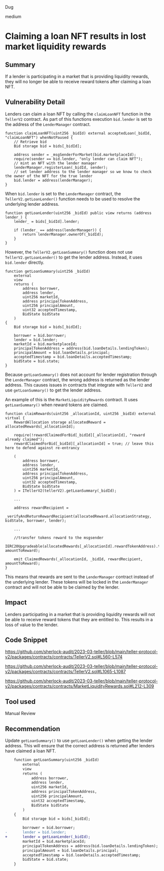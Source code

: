 Dug

medium

# Claiming a loan NFT results in lost market liquidity rewards

## Summary

If a lender is participating in a market that is providing liquidity rewards, they will no longer be able to receive reward tokens after claiming a loan NFT.

## Vulnerability Detail

Lenders can claim a loan NFT by calling the `claimLoanNFT` function in the `TellerV2` contract. As part of this functions execution `bid.lender` is set to the address of the `LenderManager` contract.

```solidity
function claimLoanNFT(uint256 _bidId) external acceptedLoan(_bidId, "claimLoanNFT") whenNotPaused {
    // Retrieve bid
    Bid storage bid = bids[_bidId];

    address sender = _msgSenderForMarket(bid.marketplaceId);
    require(sender == bid.lender, "only lender can claim NFT");
    // mint an NFT with the lender manager
    lenderManager.registerLoan(_bidId, sender);
    // set lender address to the lender manager so we know to check the owner of the NFT for the true lender
    bid.lender = address(lenderManager);
}
```

When `bid.lender` is set to the `LenderManager` contract, the `TellerV2.getLoanLender()` function needs to be used to resolve the underlying lender address.

```solidity
function getLoanLender(uint256 _bidId) public view returns (address lender_) {
    lender_ = bids[_bidId].lender;

    if (lender_ == address(lenderManager)) {
        return lenderManager.ownerOf(_bidId);
    }
}
```

However, the `TellerV2.getLoanSummary()` function does not use `TellerV2.getLoanLender()` to get the lender address. Instead, it uses `bid.lender` directly.

```solidity
function getLoanSummary(uint256 _bidId)
    external
    view
    returns (
        address borrower,
        address lender,
        uint256 marketId,
        address principalTokenAddress,
        uint256 principalAmount,
        uint32 acceptedTimestamp,
        BidState bidState
    )
{
    Bid storage bid = bids[_bidId];

    borrower = bid.borrower;
    lender = bid.lender;
    marketId = bid.marketplaceId;
    principalTokenAddress = address(bid.loanDetails.lendingToken);
    principalAmount = bid.loanDetails.principal;
    acceptedTimestamp = bid.loanDetails.acceptedTimestamp;
    bidState = bid.state;
}
```

Because `getLoanSummary()` does not account for lender registration through the `LenderManager` contract, the wrong address is returned as the lender address. This causes issues in contracts that integrate with `TellerV2` and use `getLoanSummary()` to get the lender address.

An example of this is the `MarketLiquidityRewards` contract. It uses `getLoanSummary()` when reward tokens are claimed. 

```solidity
function claimRewards(uint256 _allocationId, uint256 _bidId) external virtual {
    RewardAllocation storage allocatedReward = allocatedRewards[_allocationId];

    require(!rewardClaimedForBid[_bidId][_allocationId], "reward already claimed");
    rewardClaimedForBid[_bidId][_allocationId] = true; // leave this here to defend against re-entrancy

    (
        address borrower,
        address lender,
        uint256 marketId,
        address principalTokenAddress,
        uint256 principalAmount,
        uint32 acceptedTimestamp,
        BidState bidState
    ) = ITellerV2(tellerV2).getLoanSummary(_bidId);

    ...

    address rewardRecipient =
            _verifyAndReturnRewardRecipient(allocatedReward.allocationStrategy, bidState, borrower, lender);

    ...

    //transfer tokens reward to the msgsender
    IERC20Upgradeable(allocatedRewards[_allocationId].rewardTokenAddress).transfer(rewardRecipient, amountToReward);

    emit ClaimedRewards(_allocationId, _bidId, rewardRecipient, amountToReward);
}
```

This means that rewards are sent to the `LenderManager` contract instead of the underlying lender. These tokens will be locked in the `LenderManager` contract and will not be able to be claimed by the lender.

## Impact

Lenders participating in a market that is providing liquidity rewards will not be able to receive reward tokens that they are entitled to. This results in a loss of value to the lender.

## Code Snippet

https://github.com/sherlock-audit/2023-03-teller/blob/main/teller-protocol-v2/packages/contracts/contracts/TellerV2.sol#L560-L574

https://github.com/sherlock-audit/2023-03-teller/blob/main/teller-protocol-v2/packages/contracts/contracts/TellerV2.sol#L1065-L1087

https://github.com/sherlock-audit/2023-03-teller/blob/main/teller-protocol-v2/packages/contracts/contracts/MarketLiquidityRewards.sol#L212-L309

## Tool used

Manual Review

## Recommendation

Update `getLoanSummary()` to use `getLoanLender()` when getting the lender address. This will ensure that the correct address is returned after lenders have claimed a loan NFT.

```diff
    function getLoanSummary(uint256 _bidId)
        external
        view
        returns (
            address borrower,
            address lender,
            uint256 marketId,
            address principalTokenAddress,
            uint256 principalAmount,
            uint32 acceptedTimestamp,
            BidState bidState
        )
    {
        Bid storage bid = bids[_bidId];

        borrower = bid.borrower;
-       lender = bid.lender;
+       lender = getLoanLender(_bidId);
        marketId = bid.marketplaceId;
        principalTokenAddress = address(bid.loanDetails.lendingToken);
        principalAmount = bid.loanDetails.principal;
        acceptedTimestamp = bid.loanDetails.acceptedTimestamp;
        bidState = bid.state;
    }
```